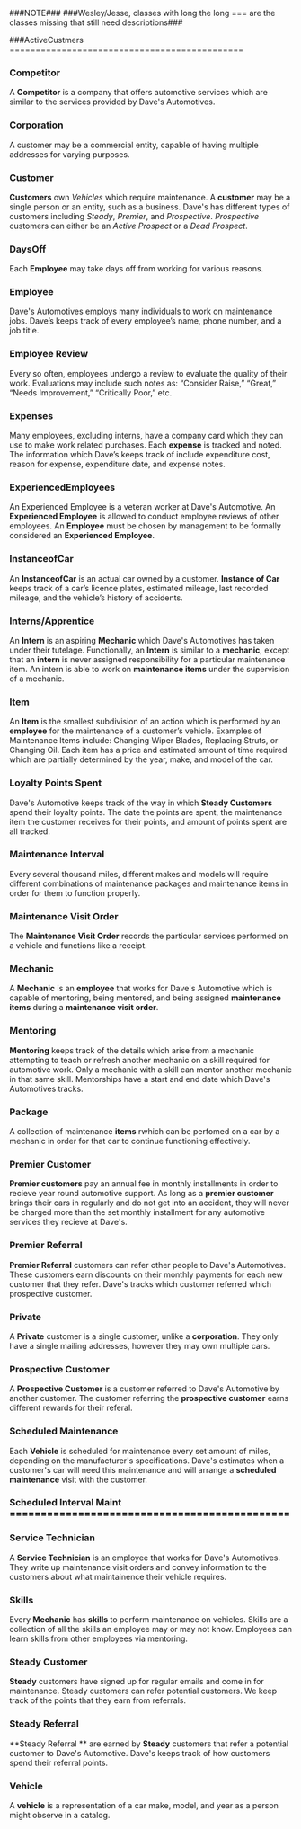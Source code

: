 ###NOTE###
###Wesley/Jesse, classes with long the long === are the classes missing that still need descriptions###

###ActiveCustmers =============================================
### Competitor
A **Competitor** is a company that offers automotive services which are similar to the services provided by Dave's Automotives.
### Corporation
A customer may be a commercial entity, capable of having multiple addresses for varying purposes.
### Customer
**Customers** own *Vehicles* which require maintenance. A **customer** may be a single person or an entity, such as a business. Dave's has different types of customers including *Steady*, *Premier*, and *Prospective*. *Prospective* customers can either be an *Active Prospect* or a *Dead Prospect*.
### DaysOff
Each **Employee** may take days off from working for various reasons. 
### Employee
Dave's Automotives employs many individuals to work on maintenance jobs. Dave’s keeps track of every employee’s name, phone number, and a job title. 
### Employee Review
Every so often, employees undergo a review to evaluate the quality of their work. Evaluations may include such notes as: “Consider Raise,” “Great,” “Needs Improvement,” “Critically Poor,” etc.
### Expenses
Many employees, excluding interns, have a company card which they can use to make work related purchases. Each **expense** is tracked and noted. The information which Dave’s keeps track of include expenditure cost, reason for expense, expenditure date, and expense notes.
### ExperiencedEmployees
An Experienced Employee is a veteran worker at Dave's Automotive. An **Experienced Employee** is allowed to conduct employee reviews of other employees. An **Employee** must be chosen by management to be formally considered an **Experienced Employee**. 
### InstanceofCar
An **InstanceofCar** is an actual car owned by a customer. **Instance of Car** keeps track of a car’s  licence plates, estimated mileage, last recorded mileage, and the vehicle’s history of accidents.
### Interns/Apprentice
An **Intern** is an aspiring **Mechanic** which Dave's Automotives has taken under their tutelage. Functionally, an **Intern** is similar to a **mechanic**, except that an **intern** is never assigned responsibility for a particular maintenance item. An intern is able to work on **maintenance items** under the supervision of a mechanic. 
### Item
An **Item** is the smallest subdivision of an action which is performed by an **employee** for the maintenance of a customer’s vehicle. Examples of Maintenance Items include: Changing Wiper Blades, Replacing Struts, or Changing Oil. Each item has a price and estimated amount of time required which are partially determined by the year, make, and model of the car. 
### Loyalty Points Spent
Dave's Automotive keeps track of the way in which **Steady Customers** spend their loyalty points. The date the points are spent, the maintenance item the customer receives for their points, and amount of points spent are all tracked.
### Maintenance Interval
Every several thousand miles, different makes and models will require different combinations of maintenance packages and maintenance items in order for them to function properly.
### Maintenance Visit Order
The **Maintenance Visit Order** records the particular services performed on a vehicle and functions like a receipt.
### Mechanic
A **Mechanic** is an **employee** that works for Dave's Automotive which is capable of mentoring, being mentored, and being assigned **maintenance items** during a **maintenance visit order**. 
### Mentoring
**Mentoring** keeps track of the details which arise from a mechanic attempting to teach or refresh another mechanic on a skill required for automotive work. Only a mechanic with a skill can mentor another mechanic in that same skill. Mentorships have a start and end date which Dave's Automotives tracks.
### Package
A collection of maintenance **items** rwhich can be perfomed on a car by a mechanic in order for that car to continue functioning effectively.
### Premier Customer
**Premier customers** pay an annual fee in monthly installments in order to recieve year round automotive support. As long as a **premier customer** brings their cars in regularly and do not get into an accident, they will never be charged more than the set monthly installment for any automotive services they recieve at Dave's.
### Premier Referral 
**Premier Referral** customers can refer other people to Dave's Automotives. These customers earn discounts on their monthly payments for each new customer that they refer. Dave's tracks which customer referred which prospective customer.
### Private
A **Private** customer is a single customer, unlike a **corporation**. They only have a single mailing addresses, however they may own multiple cars.
### Prospective Customer
A **Prospective Customer** is a customer referred to Dave's Automotive by another customer. The customer referring the **prospective customer** earns different rewards for their referal.
### Scheduled Maintenance
Each **Vehicle** is scheduled for maintenance every set amount of miles, depending on the manufacturer's specifications. Dave's estimates when a customer's car will need this maintenance and will arrange a **scheduled maintenance** visit with the customer.
### Scheduled Interval Maint =============================================
### Service Technician
A **Service Technician** is an employee that works for Dave's Automotives. They write up maintenance visit orders and convey information to the customers about what maintainence their vehicle requires. 
### Skills
Every **Mechanic** has **skills** to perform maintenance on vehicles. Skills are a collection of all the skills an employee may or may not know. Employees can learn skills from other employees via mentoring.
### Steady Customer
**Steady** customers have signed up for regular emails and come in for maintenance. Steady customers can refer potential customers. We keep track of the points that they earn from referrals.
### Steady Referral 
**Steady Referral ** are earned by **Steady** customers that refer a potential customer to Dave's Automotive. Dave's keeps track of how customers spend their referral points.
### Vehicle
A **vehicle** is a representation of a car make, model, and year as a person might observe in a catalog.
